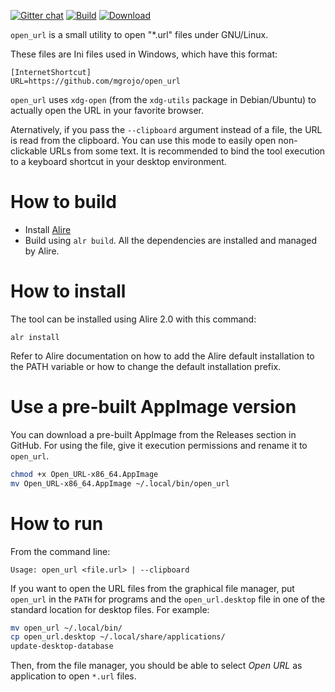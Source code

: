 [![Gitter chat](https://badges.gitter.im/gitterHQ/gitter.png)](https://gitter.im/ada-lang/Lobby)
[![Build](https://github.com/mgrojo/open_url/actions/workflows/main.yml/badge.svg)](https://github.com/mgrojo/open_url/actions/workflows/main.yml)
[![Download][download-img]][download]


`open_url` is a small utility to open "*.url" files under GNU/Linux.

These files are Ini files used in Windows, which have this format:
```
[InternetShortcut]
URL=https://github.com/mgrojo/open_url
```

`open_url` uses `xdg-open` (from the `xdg-utils` package in Debian/Ubuntu) to actually open the
URL in your favorite browser.

Aternatively, if you pass the `--clipboard` argument instead of a
file, the URL is read from the clipboard. You can use this mode to
easily open non-clickable URLs from some text. It is recommended to
bind the tool execution to a keyboard shortcut in your desktop
environment.

# How to build

- Install [Alire](https://alire.ada.dev/)
- Build using `alr build`. All the dependencies are installed and managed by Alire.

# How to install

The tool can be installed using Alire 2.0 with this command:
```
alr install
```
Refer to Alire documentation on how to add the Alire default installation to the PATH variable
or how  to change the default installation prefix.

# Use a pre-built AppImage version

You can download a pre-built AppImage from the Releases section in GitHub. For using the file,
give it execution permissions and rename it to `open_url`.
```sh
chmod +x Open_URL-x86_64.AppImage
mv Open_URL-x86_64.AppImage ~/.local/bin/open_url
```

# How to run
From the command line:
```
Usage: open_url <file.url> | --clipboard
```

If you want to open the URL files from the graphical file manager, put
`open_url` in the `PATH` for programs and the `open_url.desktop` file
in one of the standard location for desktop files. For example:

```sh
mv open_url ~/.local/bin/
cp open_url.desktop ~/.local/share/applications/
update-desktop-database
```

Then, from the file manager, you should be able to select _Open URL_ as
application to open `*.url` files.

  [download-img]: https://img.shields.io/github/downloads/mgrojo/open_url/total.svg
  [download]: https://github.com/mgrojo/open_url/releases
